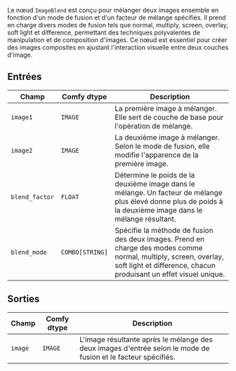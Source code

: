 
Le nœud `ImageBlend` est conçu pour mélanger deux images ensemble en fonction d'un mode de fusion et d'un facteur de mélange spécifiés. Il prend en charge divers modes de fusion tels que normal, multiply, screen, overlay, soft light et difference, permettant des techniques polyvalentes de manipulation et de composition d'images. Ce nœud est essentiel pour créer des images composites en ajustant l'interaction visuelle entre deux couches d'image.

## Entrées

| Champ         | Comfy dtype | Description                                                                       |
|---------------|-------------|-----------------------------------------------------------------------------------|
| `image1`      | `IMAGE`     | La première image à mélanger. Elle sert de couche de base pour l'opération de mélange. |
| `image2`      | `IMAGE`     | La deuxième image à mélanger. Selon le mode de fusion, elle modifie l'apparence de la première image. |
| `blend_factor`| `FLOAT`     | Détermine le poids de la deuxième image dans le mélange. Un facteur de mélange plus élevé donne plus de poids à la deuxième image dans le mélange résultant. |
| `blend_mode`  | `COMBO[STRING]` | Spécifie la méthode de fusion des deux images. Prend en charge des modes comme normal, multiply, screen, overlay, soft light et difference, chacun produisant un effet visuel unique. |

## Sorties

| Champ | Comfy dtype | Description                                                              |
|-------|-------------|--------------------------------------------------------------------------|
| `image`| `IMAGE`     | L'image résultante après le mélange des deux images d'entrée selon le mode de fusion et le facteur spécifiés. |
